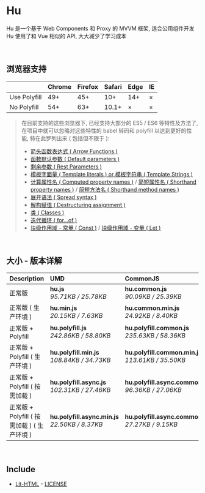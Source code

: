 # Hu
Hu 是一个基于 Web Components 和 Proxy 的 MVVM 框架, 适合公用组件开发<br>
Hu 使用了和 Vue 相似的 API, 大大减少了学习成本

<br>

## 浏览器支持

|              | Chrome | Firefox | Safari | Edge | IE |
| :-           | :-     | :-      | :-     | :-   | :- |
| Use Polyfill | 49+    | 45+     | 10+    | 14+  | ×  |
| No Polyfill  | 54+    | 63+     | 10.1+  | ×    | ×  |

> 在目前支持的这些浏览器下, 已经支持大部分的 ES5 / ES6 等特性及方法了,<br>
> 在项目中就可以忽略对这些特性的 babel 转码和 polyfill 以达到更好的性能, 特在此罗列出来 ( 包括但不限于 ): <br>
  > - [箭头函数表达式 ( Arrow Functions )](https://developer.mozilla.org/zh-CN/docs/Web/JavaScript/Reference/Functions/Arrow_functions)
  > - [函数默认参数 ( Default parameters )](https://developer.mozilla.org/zh-CN/docs/Web/JavaScript/Reference/Functions/Default_parameters)
  > - [剩余参数 ( Rest Parameters )](https://developer.mozilla.org/zh-CN/docs/Web/JavaScript/Reference/Functions/Rest_parameters)
  > - [模板字面量 ( Template literals ) or 模板字符串 ( Template Strings )](https://developer.mozilla.org/zh-CN/docs/Web/JavaScript/Reference/template_strings)
  > - [计算属性名 ( Computed property names )](https://developer.mozilla.org/zh-CN/docs/Web/JavaScript/Reference/Operators/Object_initializer#计算属性名) / [简短属性名 ( Shorthand property names )](https://developer.mozilla.org/zh-CN/docs/Web/JavaScript/Reference/Operators/Object_initializer#属性定义) / [简短方法名 ( Shorthand method names )](https://developer.mozilla.org/zh-CN/docs/Web/JavaScript/Reference/Operators/Object_initializer#方法定义)
  > - [展开语法 ( Spread syntax )](https://developer.mozilla.org/zh-CN/docs/Web/JavaScript/Reference/Operators/Spread_syntax)
  > - [解构赋值 ( Destructuring assignment )](https://developer.mozilla.org/zh-CN/docs/Web/JavaScript/Reference/Operators/Destructuring_assignment)
  > - [类 ( Classes )](https://developer.mozilla.org/zh-CN/docs/Web/JavaScript/Reference/Classes)
  > - [迭代循环 ( for...of )](https://developer.mozilla.org/zh-CN/docs/Web/JavaScript/Reference/Statements/for...of)
  > - [块级作用域 - 常量 ( Const )](https://developer.mozilla.org/zh-CN/docs/Web/JavaScript/Reference/Statements/const) / [块级作用域 - 变量 ( Let )](https://developer.mozilla.org/zh-CN/docs/Web/JavaScript/Reference/Statements/let)

<br>

## 大小 - 版本详解
| Description | UMD | CommonJS | ES Module |
| :- | :- | :- | :- |
| 正常版 | **hu.js**<br>*95.71KB / 25.78KB* | **hu.common.js**<br>*90.09KB / 25.39KB* | **hu.esm.js**<br>*90.07KB / 25.38KB* |
| 正常版 ( 生产环境 ) | **hu.min.js**<br>*20.15KB / 7.63KB* | **hu.common.min.js**<br>*24.92KB / 8.40KB* | **hu.esm.min.js**<br>*19.98KB / 7.56KB* |
| 正常版 + Polyfill | **hu.polyfill.js**<br>*242.86KB / 58.80KB* | **hu.polyfill.common.js**<br>*235.63KB / 58.36KB* | **hu.polyfill.esm.js**<br>*235.61KB / 58.34KB* |
| 正常版 + Polyfill ( 生产环境 ) | **hu.polyfill.min.js**<br>*108.84KB / 34.73KB* | **hu.polyfill.common.min.js**<br>*113.61KB / 35.50KB* | **hu.polyfill.esm.min.js**<br>*108.67KB / 34.66KB* |
| 正常版 + Polyfill ( 按需加载 ) | **hu.polyfill.async.js**<br>*102.31KB / 27.46KB* | **hu.polyfill.async.common.js**<br>*96.36KB / 27.06KB* | **hu.polyfill.async.esm.js**<br>*96.34KB / 27.04KB* |
| 正常版 + Polyfill ( 按需加载 ) ( 生产环境 ) | **hu.polyfill.async.min.js**<br>*22.50KB / 8.37KB* | **hu.polyfill.async.common.min.js**<br>*27.27KB / 9.15KB* | **hu.polyfill.async.esm.min.js**<br>*22.33KB / 8.30KB* |

<br>

## Include
  - [Lit-HTML](https://github.com/Polymer/lit-html) \- [LICENSE](https://github.com/Polymer/lit-html/blob/master/LICENSE)
